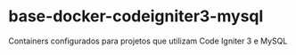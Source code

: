# base-docker-codeigniter3-mysql
Containers configurados para projetos que utilizam Code Igniter 3 e MySQL
